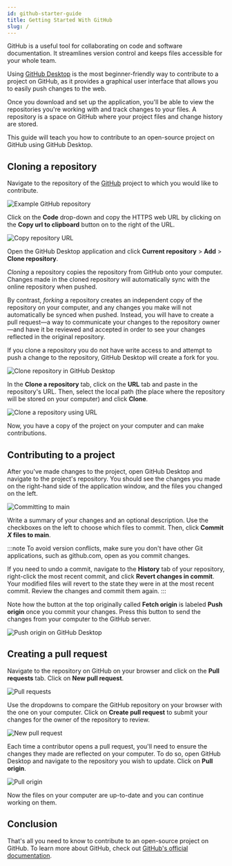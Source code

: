 ```yaml
---
id: github-starter-guide
title: Getting Started With GitHub
slug: /
---
```


GitHub is a useful tool for collaborating on code and software documentation. It streamlines version control and keeps files accessible for your whole team.

Using [GitHub Desktop](https://desktop.github.com/download/) is the most beginner-friendly way to contribute to a project on GitHub, as it provides a graphical user interface that allows you to easily push changes to the web.

Once you download and set up the application, you'll be able to view the repositories you're working with and track changes to your files. A repository is a space on GitHub where your project files and change history are stored.

This guide will teach you how to contribute to an open-source project on GitHub using GitHub Desktop.

## Cloning a repository

Navigate to the repository of the [GitHub](https://github.com/) project to which you would like to contribute.

![Example GitHub repository](/img/images/github-repo.png)

Click on the **Code** drop-down and copy the HTTPS web URL by clicking on the **Copy url to clipboard** button on to the right of the URL.

![Copy repository URL](/img/images/get-repo-url.png)

Open the GitHub Desktop application and click **Current repository** > **Add** > **Clone repository**.

*Cloning* a repository copies the repository from GitHub onto your computer. Changes made in the cloned repository will automatically sync with the online repository when pushed.

By contrast, *forking* a repository creates an independent copy of the repository on your computer, and any changes you make will not automatically be synced when pushed. Instead, you will have to create a pull request—a way to communicate your changes to the repository owner—and have it be reviewed and accepted in order to see your changes reflected in the original repository.

If you clone a repository you do not have write access to and attempt to push a change to the repository, GitHub Desktop will create a fork for you.

![Clone repository in GitHub Desktop](/img/images/github-desktop.png)

In the **Clone a repository** tab, click on the **URL** tab and paste in the repository's URL. Then, select the local path (the place where the repository will be stored on your computer) and click **Clone**.

![Clone a repository using URL](/img/images/clone-in-github-desktop.png)

Now, you have a copy of the project on your computer and can make contributions.

## Contributing to a project

After you've made changes to the project, open GitHub Desktop and navigate to the project's repository. You should see the changes you made on the right-hand side of the application window, and the files you changed on the left.

![Committing to main](/img/images/commit-to-main.png)

Write a summary of your changes and an optional description. Use the checkboxes on the left to choose which files to commit. Then, click **Commit *X* files to main**.

:::note
To avoid version conflicts, make sure you don't have other Git applications, such as github.com, open as you commit changes.

If you need to undo a commit, navigate to the **History** tab of your repository, right-click the most recent commit, and click **Revert changes in commit**. Your modified files will revert to the state they were in at the most recent commit. Review the changes and commit them again.
:::

Note how the button at the top originally called **Fetch origin** is labeled **Push origin** once you commit your changes. Press this button to send the changes from your computer to the GitHub server.

![Push origin on GitHub Desktop](/img/images/push-origin.png)

## Creating a pull request

Navigate to the repository on GitHub on your browser and click on the **Pull requests** tab. Click on **New pull request**.

![Pull requests](/img/images/pull-request.png)

Use the dropdowns to compare the GitHub repository on your browser with the one on your computer. Click on **Create pull request** to submit your changes for the owner of the repository to review.

![New pull request](/img/images/new-pull-request.png)

Each time a contributor opens a pull request, you'll need to ensure the changes they made are reflected on your computer. To do so, open GitHub Desktop and navigate to the repository you wish to update. Click on **Pull origin**.

![Pull origin](/img/images/pull-origin.png)

Now the files on your computer are up-to-date and you can continue working on them.

## Conclusion

That's all you need to know to contribute to an open-source project on GitHub. To learn more about GitHub, check out [GitHub's official documentation](https://docs.github.com/en).
